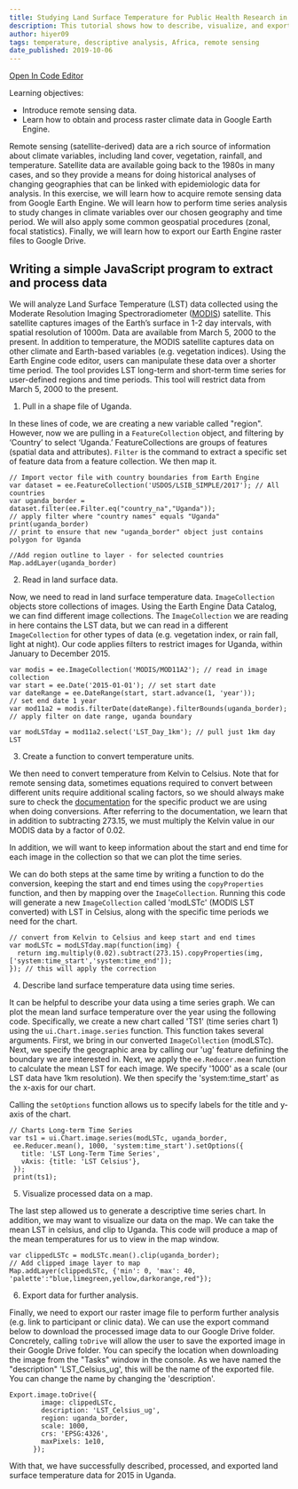 ```yaml
---
title: Studying Land Surface Temperature for Public Health Research in Uganda
description: This tutorial shows how to describe, visualize, and export Earth Engine exposure data for public health research.
author: hiyer09
tags: temperature, descriptive analysis, Africa, remote sensing
date_published: 2019-10-06
---
```


[Open In Code Editor](https://code.earthengine.google.com/1a1f6c705f5ec8e897f319106ef80aef)

Learning objectives:
* Introduce remote sensing data.
* Learn how to obtain and process raster climate data in Google Earth Engine.

Remote sensing (satellite-derived) data are a rich source of information about climate variables, including land cover, vegetation, rainfall, and temperature. Satellite data are available going back to the 1980s in many cases, and so they provide a means for doing historical analyses of changing geographies that can be linked with epidemiologic data for analysis.
In this exercise, we will learn how to acquire remote sensing data from Google Earth Engine. We will learn how to perform time series analysis to study changes in climate variables over our chosen geography and time period. We will also apply some common geospatial procedures (zonal, focal statistics). Finally, we will learn how to export our Earth Engine raster files to Google Drive.


## Writing a simple JavaScript program to extract and process data

We will analyze Land Surface Temperature (LST) data collected using the Moderate Resolution Imaging Spectroradiometer ([MODIS](https://lpdaac.usgs.gov/products/mod11a2v006/)) satellite. This satellite captures images of the Earth’s surface in 1-2 day intervals, with spatial resolution of 1000m. Data are available from March 5, 2000 to the present. In addition to temperature, the MODIS satellite captures data on other climate and Earth-based variables (e.g. vegetation indices).
Using the Earth Engine code editor, users can manipulate these data over a shorter time period. The tool provides LST long-term and short-term time series for user-defined regions and time periods. This tool will restrict data from March 5, 2000 to the present.

1. Pull in a shape file of Uganda. 

In these lines of code, we are creating a new variable called "region". However, now we are pulling in a `FeatureCollection` object, and filtering by ‘Country’ to select ‘Uganda.’ FeatureCollections are groups of features (spatial data and attributes).  `Filter` is the command to extract a specific set of feature data from a feature collection. We then map it.
  ```
// Import vector file with country boundaries from Earth Engine
var dataset = ee.FeatureCollection('USDOS/LSIB_SIMPLE/2017'); // All countries
var uganda_border = dataset.filter(ee.Filter.eq("country_na","Uganda")); 
// apply filter where "country names" equals "Uganda"
print(uganda_border) 
// print to ensure that new "uganda_border" object just contains polygon for Uganda

//Add region outline to layer - for selected countries
Map.addLayer(uganda_border)
  ```
2. Read in land surface data.

Now, we need to read in land surface temperature data. `ImageCollection` objects store collections of images. Using the Earth Engine Data Catalog, we can find different image collections. The `ImageCollection` we are reading in here contains the LST data, but we can read in a different `ImageCollection` for other types of data (e.g. vegetation index, or rain fall, light at night).
Our code applies filters to restrict images for Uganda, within January to December 2015.
```
var modis = ee.ImageCollection('MODIS/MOD11A2'); // read in image collection
var start = ee.Date('2015-01-01'); // set start date
var dateRange = ee.DateRange(start, start.advance(1, 'year'));
// set end date 1 year
var mod11a2 = modis.filterDate(dateRange).filterBounds(uganda_border);
// apply filter on date range, uganda boundary

var modLSTday = mod11a2.select('LST_Day_1km'); // pull just 1km day LST
```
3. Create a function to convert temperature units.

We then need to convert temperature from Kelvin to Celsius. Note that for remote sensing data, sometimes equations required to convert between different units require additional scaling factors, so we should always make sure to check the [documentation](https://icess.eri.ucsb.edu/modis/LstUsrGuide/usrguide_mod11.html#sds) for the specific product we are using when doing conversions.   After referring to the documentation, we learn that in addition to subtracting 273.15, we must multiply the Kelvin value in our MODIS data by a factor of 0.02.

In addition, we will want to keep information about the start and end time for each image in the collection so that we can plot the time series.

We can do both steps at the same time by writing a function to do the conversion, keeping the start and end times using the `copyProperties` function, and then by mapping over the `ImageCollection`. Running this code will generate a new `ImageCollection` called 'modLSTc' (MODIS LST converted) with LST in Celsius, along with the specific time periods we need for the chart.
```
// convert from Kelvin to Celsius and keep start and end times
var modLSTc = modLSTday.map(function(img) {
  return img.multiply(0.02).subtract(273.15).copyProperties(img,['system:time_start','system:time_end']);
}); // this will apply the correction
```
4. Describe land surface temperature data using time series.

It can be helpful to describe your data using a time series graph. We can plot the mean land surface temperature over the year using the following code. Specifically, we create a new chart called 'TS1' (time series chart 1) using the `ui.Chart.image.series` function. This function takes several arguments. First, we bring in our converted `ImageCollection` (modLSTc). Next, we specify the geographic area by calling our 'ug' feature defining the boundary we are interested in. Next, we apply the `ee.Reducer.mean` function to calculate the mean LST for each image. We specify '1000' as a scale (our LST data have 1km resolution). We then specify the 'system:time_start' as the x-axis for our chart.

Calling the `setOptions` function allows us to specify labels for the title and y-axis of the chart.
```
// Charts Long-term Time Series
var ts1 = ui.Chart.image.series(modLSTc, uganda_border,
 ee.Reducer.mean(), 1000, 'system:time_start').setOptions({
   title: 'LST Long-Term Time Series',
   vAxis: {title: 'LST Celsius'},
 });
 print(ts1);
```

5. Visualize processed data on a map.

The last step allowed us to generate a descriptive time series chart. In addition, we may want to visualize our data on the map. We can take the mean LST in celsius, and clip to Uganda. This code will produce a map of the mean temperatures for us to view in the map window.
```
var clippedLSTc = modLSTc.mean().clip(uganda_border);
// Add clipped image layer to map
Map.addLayer(clippedLSTc, {'min': 0, 'max': 40, 'palette':"blue,limegreen,yellow,darkorange,red"});
```
6. Export data for further analysis.

Finally, we need to export our raster image file to perform further analysis (e.g. link to participant or clinic data). We can use the export command below to download the processed image data to our Google Drive folder. Concretely, calling `toDrive` will allow the user to save the exported image in their Google Drive folder. You can specify the location when downloading the image from the "Tasks" window in the console. As we have named the "description" 'LST_Celsius_ug', this will be the name of the exported file. You can change the name by changing the 'description'.
```
Export.image.toDrive({
        image: clippedLSTc,
        description: 'LST_Celsius_ug',
        region: uganda_border,
        scale: 1000,
        crs: 'EPSG:4326',
        maxPixels: 1e10,
      });    
```
With that, we have successfully described, processed, and exported land surface temperature data for 2015 in Uganda.
